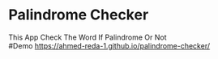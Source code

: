 # Palindrome Checker
This App Check The Word If Palindrome Or Not
<br/>
#Demo
https://ahmed-reda-1.github.io/palindrome-checker/
